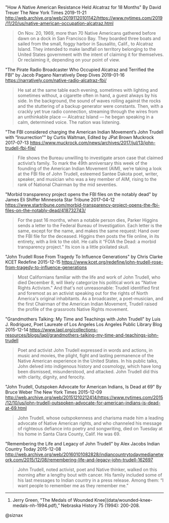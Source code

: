 "How A Native American Resistance Held Alcatraz for 18 Months"
By David Treuer
The New York Times
2019-11-21
http://web.archive.org/web/20191120101142/https://www.nytimes.com/2019/11/20/us/native-american-occupation-alcatraz.html

> On Nov. 20, 1969, more than 70 Native Americans gathered before dawn
> on a dock in San Francisco Bay. They boarded three boats and sailed
> from the small, foggy harbor in Sausalito, Calif., to Alcatraz
> Island. They intended to make landfall on territory belonging to the
> United States government with the intent of claiming it for
> themselves. Or reclaiming it, depending on your point of view.

"The Pirate Radio Broadcaster Who Occupied Alcatraz and Terrified the FBI"
by Jacob Pagano
Narratively Deep Dives
2019-01-16
https://narratively.com/native-radio-alcatraz-fbi/

> He sat at the same table each evening, sometimes with lighting and
> sometimes without, a cigarette often in hand, a guest always by his
> side. In the background, the sound of waves rolling against the
> rocks and the stuttering of a backup generator were constants. Then,
> with a crackly yet true radio connection, streaming through the
> wires from an unthinkable place — Alcatraz Island — he began
> speaking in a calm, determined voice. The nation was listening.

"The FBI considered charging the American Indian Movement’s John Trudell with “Insurrection”"
by Curtis Waltman, Edited by JPat Brown
Muckrock
2017-07-13
https://www.muckrock.com/news/archives/2017/jul/13/john-trudell-fbi-file/

> File shows the Bureau unwilling to investigate arson case that
> claimed activist’s family. To mark the 49th anniversary this week of
> the founding of the American Indian Movement (AIM), we’re taking a
> look at the FBI file of John Trudell, esteemed Santee Dakota poet,
> writer, speaker, and musician who was a key member of AIM, rising to
> the rank of National Chairman by the mid seventies.

"Morbid transparency project opens the FBI files on the notably dead"
by James Eli Shiffer
Minnesota Star Tribune
2017-04-12
https://www.startribune.com/morbid-transparency-project-opens-the-fbi-files-on-the-notably-dead/418732743/

> For the past 16 months, when a notable person dies, Parker Higgins
> sends a letter to the Federal Bureau of Investigation. Each letter
> is the same, except for the name, and makes the same request: Hand
> over the FBI file for the deceased. Higgins then posts the file
> online, in its entirety, with a link to the obit. He calls it “FOIA
> the Dead: a morbid transparency project.” Its icon is a little
> pixilated skull.

"John Trudell Rose From Tragedy To Influence Generations"
by Chris Clarke
KCET Redefine
2015-12-15
https://www.kcet.org/redefine/john-trudell-rose-from-tragedy-to-influence-generations

> Most Californians familiar with the life and work of John Trudell,
> who died December 8, will likely categorize his political work as
> "Native Rights Activism." And that's not unreasonable: Trudell
> identified first and foremost as an activist speaking out for the
> rights of North America's original inhabitants. As a broadcaster, a
> poet-musician, and the first Chairman of the American Indian
> Movement, Trudell raised the profile of the grassroots Native Rights
> movement.

"Grandmothers Talking: My Time and Teachings with John Trudell"
by Luis J. Rodriguez, Poet Laureate of Los Angeles
Los Angeles Public Library Blog
2015-12-14
https://www.lapl.org/collections-resources/blogs/lapl/grandmothers-talking-my-time-and-teachings-john-trudell

> Poet and activist John Trudell expressed in words and actions, in
> music and movies, the plight, fight and lasting permanence of the
> Native American experience in the United States. In his public
> talks, John delved into indigenous history and cosmology, which have
> long been dismissed, misunderstood, and attacked. John Trudell did
> this with clarity, dignity, and ferocity.

"John Trudell, Outspoken Advocate for American Indians, Is Dead at 69"
By Bruce Weber
The New York Times
2015-12-09
http://web.archive.org/web/20151210212414/https://www.nytimes.com/2015/12/10/us/john-trudell-outspoken-advocate-for-american-indians-is-dead-at-69.html

> John Trudell, whose outspokenness and charisma made him a leading
> advocate of Native American rights, and who channeled his message of
> righteous defiance into poetry and songwriting, died on Tuesday at
> his home in Santa Clara County, Calif. He was 69.

"Remembering the Life and Legacy of John Trudell"
by Alex Jacobs
Indian Country Today
2015-12-08
http://web.archive.org/web/20160101082828/indiancountrytodaymedianetwork.com/2015/12/08/remembering-life-and-legacy-john-trudell-162697

> John Trudell, noted activist, poet and Native thinker, walked on
> this morning after a lengthy bout with cancer. His family included
> some of his last messages to Indian country in a press
> release. Among them: “I want people to remember me as they remember
> me.”

---

1. Jerry Green, "The Medals of Wounded Knee](data/wounded-knee-medals-nh-1994.pdf),” Nebraska History 75 (1994): 200-208.

@siznax
